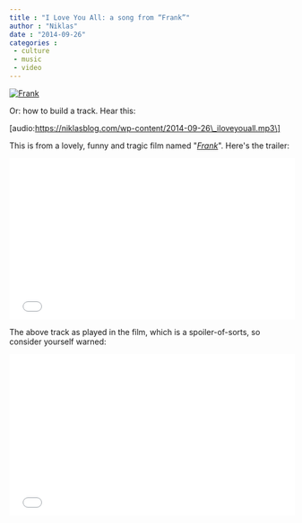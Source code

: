 ```yaml
---
title : "I Love You All: a song from “Frank”"
author : "Niklas"
date : "2014-09-26"
categories : 
 - culture
 - music
 - video
---
```


[![Frank](https://niklasblog.com/wp-content/frank2-1024x430.jpg)](https://niklasblog.com/wp-content/frank2.jpg)

Or: how to build a track. Hear this:

\[audio:https://niklasblog.com/wp-content/2014-09-26\_iloveyouall.mp3\]

This is from a lovely, funny and tragic film named "_[Frank](http://letterboxd.com/film/frank-2014)_". Here's the trailer:

<iframe width="510" height="287" src="//www.youtube-nocookie.com/embed/-catC4tBVyY?rel=0" frameborder="0" allowfullscreen></iframe>

The above track as played in the film, which is a spoiler-of-sorts, so consider yourself warned:

<iframe width="510" height="287" src="//www.youtube-nocookie.com/embed/A_2HaVGvXdg?rel=0" frameborder="0" allowfullscreen></iframe>
